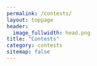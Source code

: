 ```yaml
---
permalink: /contests/
layout: toppage
header:
  image_fullwidth: head.png
title: "Contests"
category: contests
sitemap: false
---
```

